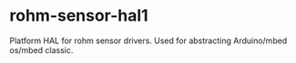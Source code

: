 # rohm-sensor-hal1
Platform HAL for rohm sensor drivers. Used for abstracting Arduino/mbed os/mbed classic.
